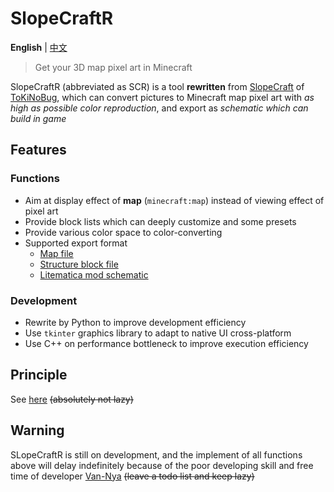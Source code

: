 # SlopeCraftR

**English** | [中文](README_cn.md "README_cn.md")  <!-- lang  -->

> Get your 3D map pixel art in Minecraft

SlopeCraftR (abbreviated as SCR) is a tool **rewritten** from [SlopeCraft](https://github.com/ToKiNoBug/SlopeCraft "ToKiNoBug/SlopeCraft") of [ToKiNoBug](https://github.com/ToKiNoBug "@ToKiNoBug"), which can convert pictures to Minecraft map pixel art with *as high as possible color reproduction*, and export as *schematic which can build in game*

## Features

### Functions

- Aim at display effect of **map** (`minecraft:map`) instead of viewing effect of pixel art
- Provide block lists which can deeply customize and some presets
- Provide various color space to color-converting
- Supported export format
  - [Map file](https://minecraft.fandom.com/wiki/Map_item_format "Map item format - Minecraft Wiki")
  - [Structure block file](https://minecraft.fandom.com/wiki/Structure_Block_file_format "Structure Block file format - Minecraft Wiki")
  - [Litematica mod schematic](https://github.com/maruohon/litematica "maruohon/litematica")

### Development

- Rewrite by Python to improve development efficiency
- Use `tkinter` graphics library to adapt to native UI cross-platform
- Use C++ on performance bottleneck to improve execution efficiency

## Principle

See [here](https://minecraft.fandom.com/wiki/Map_item_format "Map item format - Minecraft Wiki") ~~(absolutely not lazy)~~

## Warning

SLopeCraftR is still on development, and the implement of all functions above will delay indefinitely because of the poor developing skill and free time of developer [Van-Nya](https://github.com/Van-Nya "@Van-Nya") ~~(leave a todo list and keep lazy)~~
